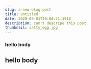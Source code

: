 ```yaml
---
slug: a-new-blog-post
title: untitled
date: 2020-09-01T19:04:21.191Z
description: can't descripe this post
thumbnail: salty_egg.jpg
---
```

### hello body
## hello body